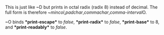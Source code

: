  

This is just like ~D but prints in octal radix (radix 8) instead of decimal. The full form is therefore ~*mincol*,*padchar*,*commachar*,*comma-interval*O. 

~O binds **\*print-escape\*** to *false*, **\*print-radix\*** to *false*, **\*print-base\*** to 8, and **\*print-readably\*** to *false*. 

